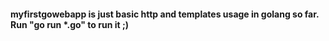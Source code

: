 #### myfirstgowebapp is just basic http and templates usage in golang so far. Run "go run *.go" to run it ;)
